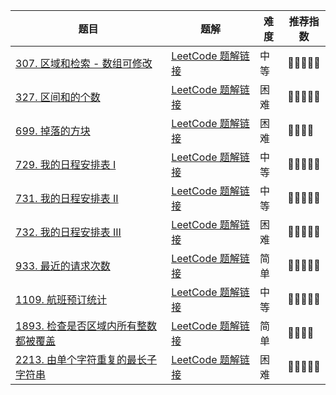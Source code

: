 | 题目                                                         | 题解                                                         | 难度 | 推荐指数 |
| ------------------------------------------------------------ | ------------------------------------------------------------ | ---- | -------- |
| [307. 区域和检索 - 数组可修改](https://leetcode-cn.com/problems/range-sum-query-mutable/) | [LeetCode 题解链接](https://leetcode-cn.com/problems/range-sum-query-mutable/solution/by-ac_oier-zmbn/) | 中等 | 🤩🤩🤩🤩🤩    |
| [327. 区间和的个数](https://leetcode.cn/problems/count-of-range-sum/) | [LeetCode 题解链接](https://leetcode.cn/problems/count-of-range-sum/solution/by-ac_oier-b36o/) | 困难 | 🤩🤩🤩🤩🤩    |
| [699. 掉落的方块](https://leetcode.cn/problems/falling-squares/) | [LeetCode 题解链接](https://leetcode.cn/problems/falling-squares/solution/by-ac_oier-zpf0/) | 困难 | 🤩🤩🤩🤩     |
| [729. 我的日程安排表 I](https://leetcode-cn.com/problems/my-calendar-i/) | [LeetCode 题解链接](https://leetcode-cn.com/problems/my-calendar-i/solution/by-ac_oier-1znx/) | 中等 | 🤩🤩🤩🤩🤩    |
| [731. 我的日程安排表 II](https://leetcode-cn.com/problems/my-calendar-ii/) | [LeetCode 题解链接](https://leetcode-cn.com/problems/my-calendar-ii/solution/by-ac_oier-okkc/) | 中等 | 🤩🤩🤩🤩🤩    |
| [732. 我的日程安排表 III](https://leetcode-cn.com/problems/my-calendar-iii/) | [LeetCode 题解链接](https://leetcode-cn.com/problems/my-calendar-iii/solution/by-ac_oier-cv31/) | 困难 | 🤩🤩🤩🤩🤩    |
| [933. 最近的请求次数](https://leetcode-cn.com/problems/number-of-recent-calls/) | [LeetCode 题解链接](https://leetcode-cn.com/problems/number-of-recent-calls/solution/by-ac_oier-evqe/) | 简单 | 🤩🤩🤩🤩🤩    |
| [1109. 航班预订统计](https://leetcode-cn.com/problems/corporate-flight-bookings/) | [LeetCode 题解链接](https://leetcode-cn.com/problems/corporate-flight-bookings/solution/gong-shui-san-xie-yi-ti-shuang-jie-chai-fm1ef/) | 中等 | 🤩🤩🤩🤩🤩    |
| [1893. 检查是否区域内所有整数都被覆盖](https://leetcode-cn.com/problems/check-if-all-the-integers-in-a-range-are-covered/) | [LeetCode 题解链接](https://leetcode-cn.com/problems/check-if-all-the-integers-in-a-range-are-covered/solution/gong-shui-san-xie-yi-ti-shuang-jie-mo-ni-j83x/) | 简单 | 🤩🤩🤩🤩     |
| [2213. 由单个字符重复的最长子字符串](https://leetcode-cn.com/problems/longest-substring-of-one-repeating-character/) | [LeetCode 题解链接](https://leetcode-cn.com/problems/longest-substring-of-one-repeating-character/solution/by-ac_oier-0lso/) | 困难 | 🤩🤩🤩🤩🤩    |


